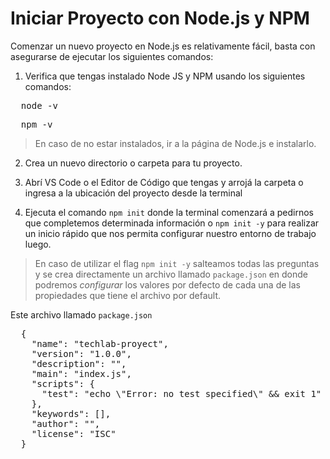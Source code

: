 # Iniciar Proyecto con Node.js y NPM

Comenzar un nuevo proyecto en Node.js es relativamente fácil, basta con asegurarse
de ejecutar los siguientes comandos:


1. Verifica que tengas instalado Node JS y NPM usando los siguientes comandos:

<pre>
  node -v
</pre>

<pre>
  npm -v
</pre>

>En caso de no estar instalados, ir a la página de Node.js e instalarlo.  

2. Crea un nuevo directorio o carpeta para tu proyecto.  

3. Abrí VS Code o el Editor de Código que tengas y arrojá la carpeta o ingresa a la ubicación del proyecto desde la terminal  

4. Ejecuta el comando `npm init` donde la terminal comenzará a pedirnos que
completemos determinada información o `npm init -y` para realizar un inicio
rápido que nos permita configurar nuestro entorno de trabajo luego.  

>En caso de utilizar el flag `npm init -y` salteamos todas las preguntas y se crea directamente un archivo llamado `package.json` en donde podremos *configurar* los
valores por defecto de cada una de las propiedades que tiene el archivo por default.

Este archivo llamado `package.json`

<pre>
  {
    "name": "techlab-proyect",
    "version": "1.0.0",
    "description": "",
    "main": "index.js",
    "scripts": {
      "test": "echo \"Error: no test specified\" && exit 1"
    },
    "keywords": [],
    "author": "",
    "license": "ISC"
  }
</pre>
